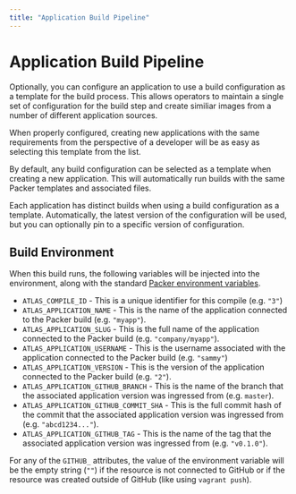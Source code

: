 ```yaml
---
title: "Application Build Pipeline"
---
```


# Application Build Pipeline

Optionally, you can configure an application to use a build configuration
as a template for the build process. This allows operators to maintain
a single set of configuration for the build step and create similiar images
from a number of different application sources.

When properly configured, creating new applications with the same requirements
from the perspective of a developer will be as easy as selecting this template
from the list.

By default, any build configuration can be selected as a template when
creating a new application. This will automatically run builds with the
same Packer templates and associated files.

Each application has distinct builds when using a build configuration
as a template. Automatically, the latest version of the configuration
will be used, but you can optionally pin to a specific version of
configuration.

## Build Environment

When this build runs, the following variables will be injected into
the environment, along with the standard
[Packer environment variables](/help/packer/builds/build-environment#environment-variables).

- `ATLAS_COMPILE_ID` - This is a unique identifier for this compile (e.g. `"3"`)
- `ATLAS_APPLICATION_NAME` - This is the name of the application connected to
  the Packer build (e.g. `"myapp"`).
- `ATLAS_APPLICATION_SLUG` - This is the full name of the application connected
  to the Packer build (e.g. `"company/myapp"`).
- `ATLAS_APPLICATION_USERNAME` - This is the username associated with the
  application connected to the Packer build (e.g. `"sammy"`)
- `ATLAS_APPLICATION_VERSION` - This is the version of the application connected
  to the Packer build (e.g. `"2"`).
- `ATLAS_APPLICATION_GITHUB_BRANCH` - This is the name of the branch that the
  associated application version was ingressed from (e.g. `master`).
- `ATLAS_APPLICATION_GITHUB_COMMIT_SHA` - This is the full commit hash
  of the commit that the associated application version was ingressed from
  (e.g. `"abcd1234..."`).
- `ATLAS_APPLICATION_GITHUB_TAG` - This is the name of the tag that the
  associated application version was ingressed from (e.g. `"v0.1.0"`).

For any of the `GITHUB_` attributes, the value of the environment variable will
be the empty string (`""`) if the resource is not connected to GitHub or if the
resource was created outside of GitHub (like using `vagrant push`).
